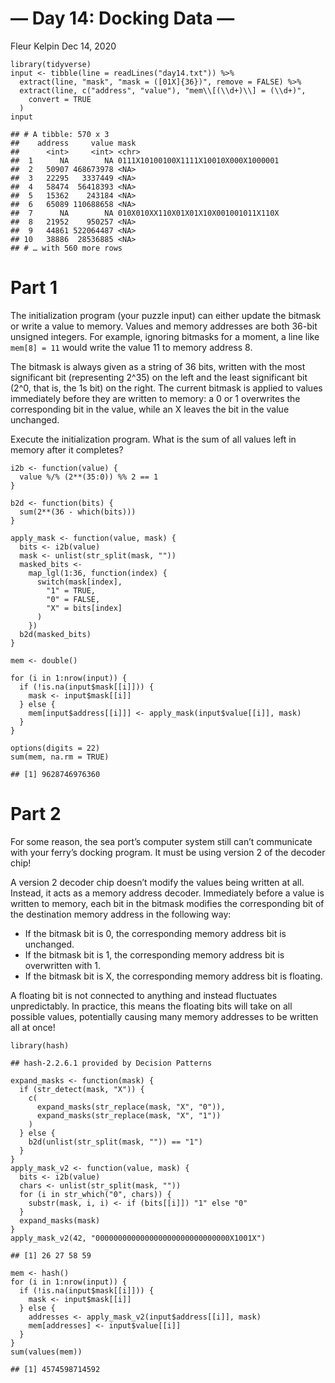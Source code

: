 — Day 14: Docking Data —
================
Fleur Kelpin
Dec 14, 2020

    library(tidyverse)
    input <- tibble(line = readLines("day14.txt")) %>%
      extract(line, "mask", "mask = ([01X]{36})", remove = FALSE) %>%
      extract(line, c("address", "value"), "mem\\[(\\d+)\\] = (\\d+)",
        convert = TRUE
      )
    input

    ## # A tibble: 570 x 3
    ##    address     value mask                                
    ##      <int>     <int> <chr>                               
    ##  1      NA        NA 0111X10100100X1111X10010X000X1000001
    ##  2   50907 468673978 <NA>                                
    ##  3   22295   3337449 <NA>                                
    ##  4   58474  56418393 <NA>                                
    ##  5   15362    243184 <NA>                                
    ##  6   65089 110688658 <NA>                                
    ##  7      NA        NA 010X010XX110X01X01X10X001001011X110X
    ##  8   21952    950257 <NA>                                
    ##  9   44861 522064487 <NA>                                
    ## 10   38886  28536885 <NA>                                
    ## # … with 560 more rows

# Part 1

The initialization program (your puzzle input) can either update the
bitmask or write a value to memory. Values and memory addresses are both
36-bit unsigned integers. For example, ignoring bitmasks for a moment, a
line like `mem[8] = 11` would write the value 11 to memory address 8.

The bitmask is always given as a string of 36 bits, written with the
most significant bit (representing 2^35) on the left and the least
significant bit (2^0, that is, the 1s bit) on the right. The current
bitmask is applied to values immediately before they are written to
memory: a 0 or 1 overwrites the corresponding bit in the value, while an
X leaves the bit in the value unchanged.

Execute the initialization program. What is the sum of all values left
in memory after it completes?

    i2b <- function(value) {
      value %/% (2**(35:0)) %% 2 == 1
    }

    b2d <- function(bits) {
      sum(2**(36 - which(bits)))
    }

    apply_mask <- function(value, mask) {
      bits <- i2b(value)
      mask <- unlist(str_split(mask, ""))
      masked_bits <-
        map_lgl(1:36, function(index) {
          switch(mask[index],
            "1" = TRUE,
            "0" = FALSE,
            "X" = bits[index]
          )
        })
      b2d(masked_bits)
    }

    mem <- double()

    for (i in 1:nrow(input)) {
      if (!is.na(input$mask[[i]])) {
        mask <- input$mask[[i]]
      } else {
        mem[input$address[[i]]] <- apply_mask(input$value[[i]], mask)
      }
    }

    options(digits = 22)
    sum(mem, na.rm = TRUE)

    ## [1] 9628746976360

# Part 2

For some reason, the sea port’s computer system still can’t communicate
with your ferry’s docking program. It must be using version 2 of the
decoder chip!

A version 2 decoder chip doesn’t modify the values being written at all.
Instead, it acts as a memory address decoder. Immediately before a value
is written to memory, each bit in the bitmask modifies the corresponding
bit of the destination memory address in the following way:

-   If the bitmask bit is 0, the corresponding memory address bit is
    unchanged.
-   If the bitmask bit is 1, the corresponding memory address bit is
    overwritten with 1.
-   If the bitmask bit is X, the corresponding memory address bit is
    floating.

A floating bit is not connected to anything and instead fluctuates
unpredictably. In practice, this means the floating bits will take on
all possible values, potentially causing many memory addresses to be
written all at once!

    library(hash)

    ## hash-2.2.6.1 provided by Decision Patterns

    expand_masks <- function(mask) {
      if (str_detect(mask, "X")) {
        c(
          expand_masks(str_replace(mask, "X", "0")),
          expand_masks(str_replace(mask, "X", "1"))
        )
      } else {
        b2d(unlist(str_split(mask, "")) == "1")
      }
    }
    apply_mask_v2 <- function(value, mask) {
      bits <- i2b(value)
      chars <- unlist(str_split(mask, ""))
      for (i in str_which("0", chars)) {
        substr(mask, i, i) <- if (bits[[i]]) "1" else "0"
      }
      expand_masks(mask)
    }
    apply_mask_v2(42, "000000000000000000000000000000X1001X")

    ## [1] 26 27 58 59

    mem <- hash()
    for (i in 1:nrow(input)) {
      if (!is.na(input$mask[[i]])) {
        mask <- input$mask[[i]]
      } else {
        addresses <- apply_mask_v2(input$address[[i]], mask)
        mem[addresses] <- input$value[[i]]
      }
    }
    sum(values(mem))

    ## [1] 4574598714592

